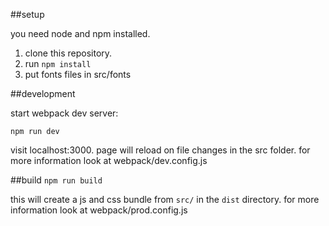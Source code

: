 ##setup

you need node and npm installed.

1. clone this repository.
2. run `npm install`
3. put fonts files in src/fonts

##development

start webpack dev server:

`npm run dev`

visit localhost:3000. page will reload on file changes in the src folder.
for more information look at webpack/dev.config.js



##build
`npm run build`

this will create a js and css bundle from `src/` in the `dist` directory.
for more information look at webpack/prod.config.js


